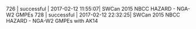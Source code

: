    726 | successful | 2017-02-12 11:55:07| SWCan 2015 NBCC HAZARD - NGA-W2 GMPEs
   728 | successful | 2017-02-12 22:32:25| SWCan 2015 NBCC HAZARD - NGA-W2 GMPEs with AK14
